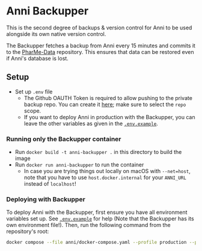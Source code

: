 # Anni Backupper

This is the second degree of backups & version control for Anni to be used
alongside its own native version control.

The Backupper fetches a backup from Anni every 15 minutes and commits it to the
[PharMe-Data](https://github.com/hpi-dhc/PharMe-Data) repository. This ensures
that data can be restored even if Anni's database is lost.

## Setup

- Set up `.env` file
  - The Github OAUTH Token is required to allow pushing to the private backup
    repo. You can create it [here](https://github.com/settings/tokens/new); make
    sure to select the `repo` scope.
  - If you want to deploy Anni in production with the Backupper, you can leave
    the other variables as given in the [`.env.example`](.env.example).

### Running only the Backupper container

- Run `docker build -t anni-backupper .` in this directory to build the
  image
- Run `docker run anni-backupper` to run the container
  - In case you are trying things out locally on macOS with `--net=host`, note
    that you have to use `host.docker.internal` for your `ANNI_URL` instead of
    `localhost`!

### Deploying with Backupper

To deploy Anni with the Backupper, first ensure you have all environment
variables set up. See [`.env.example`](.env.example) for help (Note that the
Backupper has its own environment file!). Then, run the following command from
the repository's root:

```sh
docker compose --file anni/docker-compose.yaml --profile production --profile with-backupper up
```
